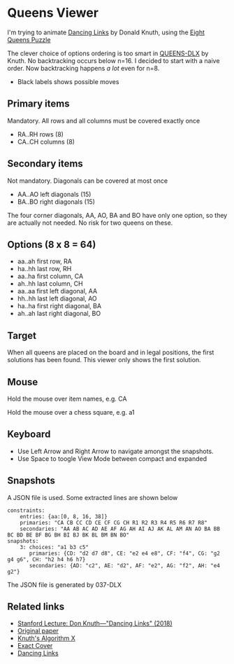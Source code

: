 # Queens Viewer

I'm trying to animate [Dancing Links](https://github.com/shreevatsa/knuth-literate-programs/blob/master/programs/dance.pdf) by Donald Knuth, using the [Eight Queens Puzzle](https://en.wikipedia.org/wiki/Eight_queens_puzzle)

The clever choice of options ordering is too smart in [QUEENS-DLX](https://www-cs-faculty.stanford.edu/~knuth/programs/queens-dlx.w) by Knuth. No backtracking occurs below n=16. I decided to start with a naive order. Now backtracking happens *a lot* even for n=8.

* Black labels shows possible moves

## Primary items

Mandatory. All rows and all columns must be covered exactly once

* RA..RH rows (8)
* CA..CH columns (8)

## Secondary items

Not mandatory. Diagonals can be covered at most once

* AA..AO left diagonals (15)
* BA..BO right diagonals (15)

The four corner diagonals, AA, AO, BA and BO have only one option, so they are actually not needed. No risk for two queens on these.

## Options (8 x 8 = 64)

* aa..ah first row, RA
* ha..hh last row, RH
* aa..ha first column, CA
* ah..hh last column, CH
* aa..aa first left diagonal, AA
* hh..hh last left diagonal, AO
* ha..ha first right diagonal, BA
* ah..ah last right diagonal, BO

## Target

When all queens are placed on the board and in legal positions, the first solutions has been found. This viewer only shows the first solution.

## Mouse

Hold the mouse over item names, e.g. CA

Hold the mouse over a chess square, e.g. a1

## Keyboard

* Use Left Arrow and Right Arrow to navigate amongst the snapshots.
* Use Space to toogle View Mode between compact and expanded

## Snapshots

A JSON file is used. Some extracted lines are shown below
```
constraints:
	entries: {aa:[0, 8, 16, 38]}
	primaries: "CA CB CC CD CE CF CG CH R1 R2 R3 R4 R5 R6 R7 R8"
	secondaries: "AA AB AC AD AE AF AG AH AI AJ AK AL AM AN AO BA BB BC BD BE BF BG BH BI BJ BK BL BM BN BO"
snapshots:
	3: choices: "a1 b3 c5"
	   primaries: {CD: "d2 d7 d8", CE: "e2 e4 e8", CF: "f4", CG: "g2 g4 g6", CH: "h2 h4 h6 h7}
	   secondaries: {AD: "c2", AE: "d2", AF: "e2", AG: "f2", AH: "e4 g2"}
```

The JSON file is generated by 037-DLX

## Related links

* [Stanford Lecture: Don Knuth—"Dancing Links" (2018)](https://www.youtube.com/watch?v=_cR9zDlvP88&t=3251s&ab_channel=stanfordonline)
* [Original paper](https://arxiv.org/pdf/cs/0011047.pdf)
* [Knuth's Algorithm X](https://en.wikipedia.org/wiki/Knuth%27s_Algorithm_X)
* [Exact Cover](https://en.wikipedia.org/wiki/Exact_cover)
* [Dancing Links](https://en.wikipedia.org/wiki/Dancing_Links)
